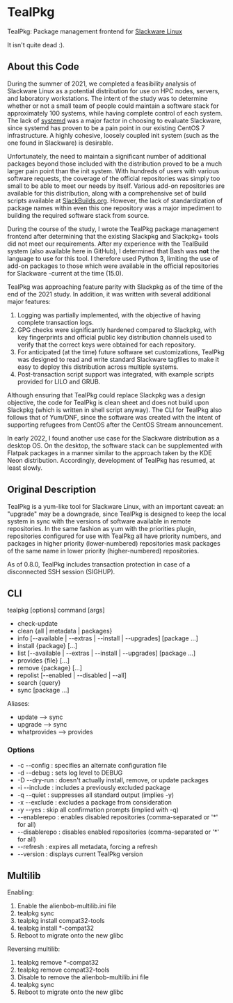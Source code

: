 # TealPkg

TealPkg: Package management frontend for [Slackware Linux](http://www.slackware.com)

It isn't quite dead :).


## About this Code

During the summer of 2021, we completed a feasibility analysis of Slackware Linux as a potential distribution for use
on HPC nodes, servers, and laboratory workstations. The intent of the study was to determine whether or not a small team
of people could maintain a software stack for approximately 100 systems, while having complete control of each system.
The lack of [systemd](https://systemd.io/) was a major factor in choosing to evaluate Slackware, since systemd has proven
to be a pain point in our existing CentOS 7 infrastructure. A highly cohesive, loosely coupled init system (such as the
one found in Slackware) is desirable.

Unfortunately, the need to maintain a significant number of additional packages beyond those included with the
distribution proved to be a much larger pain point than the init system. With hundreds of users with various software
requests, the coverage of the official repositories was simply too small to be able to meet our needs by itself. Various
add-on repositories are available for this distribution, along with a comprehensive set of build scripts available at
[SlackBuilds.org](https://slackbuilds.org). However, the lack of standardization of package names within even this one
repository was a major impediment to building the required software stack from source.

During the course of the study, I wrote the TealPkg package management frontend after determining that the existing
Slackpkg and Slackpkg+ tools did not meet our requirements. After my experience with the TealBuild system (also available
here in GitHub), I determined that Bash was **not** the language to use for this tool. I therefore used Python 3,
limiting the use of add-on packages to those which were available in the official repositories for Slackware -current at
the time (15.0).

TealPkg was approaching feature parity with Slackpkg as of the time of the end of the 2021 study. In addition, it was
written with several additional major features:

1. Logging was partially implemented, with the objective of having complete transaction logs.
2. GPG checks were significantly hardened compared to Slackpkg, with key fingerprints and official public key
   distribution channels used to verify that the correct keys were obtained for each repository.
3. For anticipated (at the time) future software set customizations, TealPkg was designed to read and write standard
   Slackware tagfiles to make it easy to deploy this distribution across multiple systems.
4. Post-transaction script support was integrated, with example scripts provided for LILO and GRUB.

Although ensuring that TealPkg could replace Slackpkg was a design objective, the code for TealPkg is clean sheet and does
not build upon Slackpkg (which is written in shell script anyway). The CLI for TealPkg also follows that of Yum/DNF, since
the software was created with the intent of supporting refugees from CentOS after the CentOS Stream announcement.

In early 2022, I found another use case for the Slackware distribution as a desktop OS. On the desktop, the software stack
can be supplemented with Flatpak packages in a manner similar to the approach taken by the KDE Neon distribution. Accordingly,
development of TealPkg has resumed, at least slowly.


## Original Description

TealPkg is a yum-like tool for Slackware Linux, with an important caveat: an "upgrade" may be a downgrade, since
TealPkg is designed to keep the local system in sync with the versions of software available in remote repositories.
In the same fashion as yum with the priorities plugin, repositories configured for use with TealPkg all have priority
numbers, and packages in higher priority (lower-numbered) repositories mask packages of the same name in lower
priority (higher-numbered) repositories.

As of 0.8.0, TealPkg includes transaction protection in case of a disconnected SSH session (SIGHUP).


## CLI

tealpkg [options] command [args]

* check-update
* clean {all | metadata | packages}
* info [--available | --extras | --install | --upgrades]  [package ...]
* install {package} [...]
* list [--available | --extras | --install | --upgrades]  [package ...]
* provides {file} [...]
* remove {package} [...]
* repolist [--enabled | --disabled | --all]
* search {query}
* sync [package ...]

Aliases:

* update --> sync
* upgrade --> sync
* whatprovides --> provides


### Options

* -c --config   : specifies an alternate configuration file
* -d --debug    : sets log level to DEBUG
* -D --dry-run  : doesn't actually install, remove, or update packages
* -i --include  : includes a previously excluded package
* -q --quiet    : suppresses all standard output (implies -y)
* -x --exclude  : excludes a package from consideration
* -y --yes      : skip all confirmation prompts (implied with -q)
* --enablerepo  : enables disabled repositories (comma-separated or '\*' for all)
* --disablerepo : disables enabled repositories (comma-separated or '\*' for all)
* --refresh     : expires all metadata, forcing a refresh
* --version     : displays current TealPkg version


## Multilib

Enabling:

1. Enable the alienbob-multilib.ini file
2. tealpkg sync
3. tealpkg install compat32-tools
4. tealpkg install \*-compat32
5. Reboot to migrate onto the new glibc

Reversing multilib:

1. tealpkg remove \*-compat32
2. tealpkg remove compat32-tools
3. Disable to remove the alienbob-multilib.ini file
4. tealpkg sync
5. Reboot to migrate onto the new glibc
